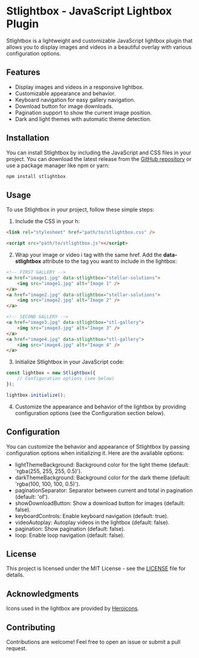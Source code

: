 # Stlightbox - JavaScript Lightbox Plugin

Stlightbox is a lightweight and customizable JavaScript lightbox plugin that allows you to display images and videos in a beautiful overlay with various configuration options.

## Features

-   Display images and videos in a responsive lightbox.
-   Customizable appearance and behavior.
-   Keyboard navigation for easy gallery navigation.
-   Download button for image downloads.
-   Pagination support to show the current image position.
-   Dark and light themes with automatic theme detection.

## Installation

You can install Stlightbox by including the JavaScript and CSS files in your project. You can download the latest release from the [GitHub repository](https://github.com/madac4/stlightbox) or use a package manager like npm or yarn:

```bash
npm install stlightbox
```

## Usage

To use Stlightbox in your project, follow these simple steps:

1. Include the CSS in your h:

```html
<link rel="stylesheet" href="path/to/stlightbox.css" />

<script src="path/to/stlightbox.js"></script>
```

2. Wrap your image or video i <a> tag with the same href. Add the **data-stlightbox** attribute to the <a> tag you want to include in the lightbox:

```html
<!-- FIRST GALLERY -->
<a href="image1.jpg" data-stlightbox="stellar-solutions">
    <img src="image1.jpg" alt="Image 1" />
</a>
<a href="image2.jpg" data-stlightbox="stellar-solutions">
    <img src="image2.jpg" alt="Image 2" />
</a>

<!-- SECOND GALLERY -->
<a href="image3.jpg" data-stlightbox="stl-gallery">
    <img src="image3.jpg" alt="Image 3" />
</a>
<a href="image4.jpg" data-stlightbox="stl-gallery">
    <img src="image4.jpg" alt="Image 4" />
</a>
```

3. Initialize Stlightbox in your JavaScript code:

```js
const lightbox = new Stlightbox({
    // Configuration options (see below)
});

lightbox.initialize();
```

4. Customize the appearance and behavior of the lightbox by providing configuration options (see the Configuration section below).

## Configuration

You can customize the behavior and appearance of Stlightbox by passing configuration options when initializing it. Here are the available options:

-   lightThemeBackground: Background color for the light theme (default: 'rgba(255, 255, 255, 0.5)').
-   darkThemeBackground: Background color for the dark theme (default: 'rgba(100, 100, 100, 0.5)').
-   paginationSeparator: Separator between current and total in pagination (default: 'of').
-   showDownloadButton: Show a download button for images (default: false).
-   keyboardControls: Enable keyboard navigation (default: true).
-   videoAutoplay: Autoplay videos in the lightbox (default: false).
-   pagination: Show pagination (default: false).
-   loop: Enable loop navigation (default: false).

## License

This project is licensed under the MIT License - see the [LICENSE](https://github.com/madac4/stlightbox/blob/main/LICENCE) file for details.

## Acknowledgments

Icons used in the lightbox are provided by [Heroicons](https://heroicons.com/).

## Contributing

Contributions are welcome! Feel free to open an issue or submit a pull request.
